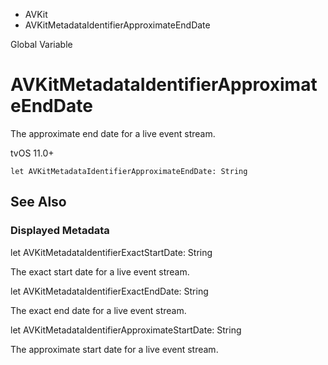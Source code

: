 

- AVKit
-  AVKitMetadataIdentifierApproximateEndDate 

Global Variable

# AVKitMetadataIdentifierApproximateEndDate

The approximate end date for a live event stream.

tvOS 11.0+

``` source
let AVKitMetadataIdentifierApproximateEndDate: String
```

## See Also

### Displayed Metadata

let AVKitMetadataIdentifierExactStartDate: String

The exact start date for a live event stream.

let AVKitMetadataIdentifierExactEndDate: String

The exact end date for a live event stream.

let AVKitMetadataIdentifierApproximateStartDate: String

The approximate start date for a live event stream.

